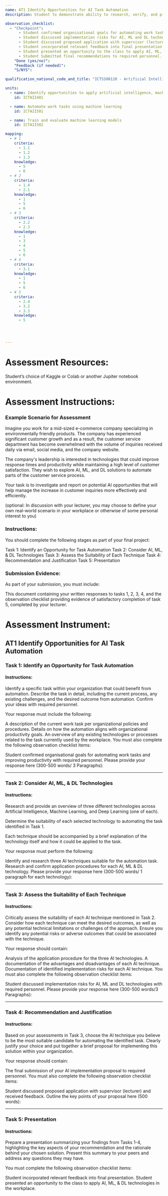 ```yaml
---
name: AT1 Identify Opportunities for AI Task Automation
description: Student to demonstrate ability to research, verify, and pitch AI solutions

observation_checklist:
  - "Checkpoint":
      - Student confirmed organisational goals for automating work tasks and improving productivity with required personnel
      - Student discussed implementation risks for AI, ML and DL technologies with required personnel
      - Student discussed proposed application with supervisor (lecturer) and received feedback.
      - Student incorporated relevant feedback into final presentation.
      - Student presented an opportunity to the class to apply AI, ML, & DL technologies in the workplace.
      - Student Submitted final recommendations to required personnel.
    "Done (yes/no)":
    "Feedback (if needed)":
    "S/NYS":

qualification_national_code_and_title: "ICTSS00120 - Artificial Intelligence Skill Set"

units:
  - name: Identify opportunities to apply artificial intelligence, machine learning and deep learning	
    id: ICTAII401

  - name: Automate work tasks using machine learning	
    id: ICTAII501

  - name: Train and evaluate machine learning models	
    id: ICTAII502

mapping:
  - # 1
    criteria:
      - 1.1
      - 1.2
      - 1.3
    knowledge:
      - 5
      - 6
  - # 2
    criteria:
      - 1.4
      - 2.1
    knowledge:
      - 1
      - 5
      - 6
  - # 3
    criteria:
      - 2.2
      - 2.3
    knowledge:
      - 1
      - 3
      - 4
      - 5
      - 6
  - # 4
    criteria:
      - 3.1
    knowledge:
      - 1
      - 5
      - 6
  - # 5
    criteria:
      - 2.4
      - 3.2
      - 3.3
    knowledge:
      - 5




---
```


# Assessment Resources:

Student’s choice of Kaggle or Colab or another Jupiter notebook environment.

# Assessment Instructions:

### Example Scenario for Assessment
Imagine you work for a mid-sized e-commerce company specializing in environmentally friendly products. The company has experienced significant customer growth and as a result, the customer service department has become overwhelmed with the volume of inquiries received daily via email, social media, and the company website.

The company's leadership is interested in technologies that could improve response times and productivity while maintaining a high level of customer satisfaction. They wish to explore AI, ML, and DL solutions to automate parts of the customer service process.

Your task is to investigate and report on potential AI opportunities that will help manage the increase in customer inquiries more effectively and efficiently.

(optional: In discussion with your lecturer, you may choose to define your own real-world scenario in your workplace or otherwise of some personal interest to you)

### Instructions:
You should complete the following stages as part of your final project:

Task 1: Identify an Opportunity for Task Automation
Task 2: Consider AI, ML, & DL Technologies
Task 3: Assess the Suitability of Each Technique
Task 4: Recommendation and Justification
Task 5: Presentation

### Submission Evidence:
As part of your submission, you must include:

This document containing your written responses to tasks 1, 2, 3, 4, and the observation checklist providing evidence of satisfactory completion of task 5, completed by your lecturer.


# Assessment Instrument:

## AT1 Identify Opportunities for AI Task Automation

### Task 1: Identify an Opportunity for Task Automation
#### Instructions: 
Identify a specific task within your organization that could benefit from automation. Describe the task in detail, including the current process, any existing challenges, and the desired outcome from automation. Confirm your ideas with required personnel.

Your response must include the following:

A description of the current work task per organizational policies and procedures.
Details on how the automation aligns with organizational productivity goals.
An overview of any existing technologies or processes related to the task currently used by the workplace.
You must also complete the following observation checklist items:

Student confirmed organisational goals for automating work tasks and improving productivity with required personnel.
Please provide your response here (300-500 words/ 3 Paragraphs):

---







### Task 2: Consider AI, ML, & DL Technologies
#### Instructions: 
Research and provide an overview of three different technologies across Artificial Intelligence, Machine Learning, and Deep Learning (one of each).

Determine the suitability of each selected technology to automating the task identified in Task 1.

Each technique should be accompanied by a brief explanation of the technology itself and how it could be applied to the task.

Your response must perform the following:

Identify and research three AI techniques suitable for the automation task.
Research and confirm application procedures for each AI, ML & DL technology.
Please provide your response here (300-500 words/ 1 paragraph for each technology):

---

### Task 3: Assess the Suitability of Each Technique
#### Instructions: 
Critically assess the suitability of each AI technique mentioned in Task 2. Consider how each technique can meet the desired outcomes, as well as any potential technical limitations or challenges of the approach. Ensure you identify any potential risks or adverse outcomes that could be associated with the technique.

Your response should contain:

Analysis of the application procedure for the three AI technologies.
A documentation of the advantages and disadvantages of each AI technique.
Documentation of identified implementation risks for each AI technique.
You must also complete the following observation checklist items:

Student discussed implementation risks for AI, ML and DL technologies with required personnel.
Please provide your response here (300-500 words/3 Paragraphs):

---

### Task 4: Recommendation and Justification
#### Instructions: 
Based on your assessments in Task 3, choose the AI technique you believe to be the most suitable candidate for automating the identified task. Clearly justify your choice and put together a brief proposal for implementing this solution within your organization.

Your response should contain:

The final submission of your AI implementation proposal to required personnel.
You must also complete the following observation checklist items:

Student discussed proposed application with supervisor (lecturer) and received feedback.
Outline the key points of your proposal here (500 words):

---

### Task 5: Presentation
#### Instructions: 
Prepare a presentation summarizing your findings from Tasks 1-4, highlighting the key aspects of your recommendation and the rationale behind your chosen solution. Present this summary to your peers and address any questions they may have.

You must complete the following observation checklist items:

Student incorporated relevant feedback into final presentation.
Student presented an opportunity to the class to apply AI, ML, & DL technologies in the workplace.
